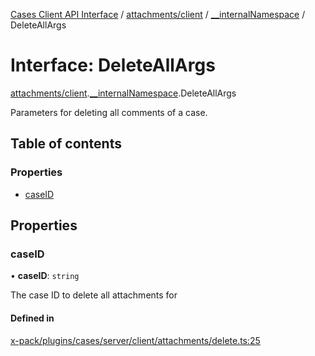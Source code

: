 [Cases Client API Interface](../README.md) / [attachments/client](../modules/attachments_client.md) / [\_\_internalNamespace](../modules/attachments_client.__internalNamespace.md) / DeleteAllArgs

# Interface: DeleteAllArgs

[attachments/client](../modules/attachments_client.md).[__internalNamespace](../modules/attachments_client.__internalNamespace.md).DeleteAllArgs

Parameters for deleting all comments of a case.

## Table of contents

### Properties

- [caseID](attachments_client.__internalNamespace.DeleteAllArgs.md#caseid)

## Properties

### caseID

• **caseID**: `string`

The case ID to delete all attachments for

#### Defined in

[x-pack/plugins/cases/server/client/attachments/delete.ts:25](https://github.com/elastic/kibana/blob/06b0f975f60/x-pack/plugins/cases/server/client/attachments/delete.ts#L25)
